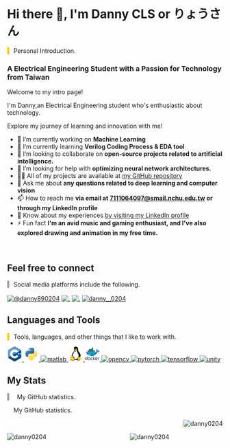 <h1 align="left">Hi there 👋, I'm Danny CLS or りょうさん</h1>

<p style="display:inline; border-left: 5px solid #ffcc00; padding-left: 10px;">Personal Introduction.
</p>


<h3 align="left">A Electrical Engineering Student with a Passion for Technology from Taiwan</h3>

Welcome to my intro page!
<p align="left">
I'm Danny,an Electrical Engineering student who's enthusiastic about technology.
<p align="left">Explore my journey of learning and innovation with me!

<br>

- 🔭 I’m currently working on **Machine Learning**
- 🌱 I’m currently learning **Verilog Coding Process & EDA tool**
- 👯 I’m looking to collaborate on **open-source projects related to artificial intelligence.**
- 🤝 I’m looking for help with **optimizing neural network architectures.**
- 👨‍💻 All of my projects are available at [my GitHub repository](https://github.com/Danny0204?tab=projects)
- 💬 Ask me about **any questions related to deep learning and computer vision**
- 📫 How to reach me **via email at 7111064097@smail.nchu.edu.tw or through my LinkedIn profile**
- 📄 Know about my experiences [by visiting my LinkedIn profile]()
- ⚡ Fun fact **I'm an avid music and gaming enthusiast, and I've also explored drawing and animation in my free time.**

<br>


<h2 align="left">Feel free to connect</h2>
<p align="left">

<p style="display:inline; border-left: 5px solid #a3a3a3; padding-left: 10px;">Social media platforms include the following.
</p>
<p align="left"> 

<a href="https://twitter.com/@danny890204" target="blank"><img align="center" src="https://raw.githubusercontent.com/rahuldkjain/github-profile-readme-generator/master/src/images/icons/Social/twitter.svg" alt="@danny890204" height="25" width="40" /></a>
<a href="https://linkedin.com/in/." target="blank"><img align="center" src="https://raw.githubusercontent.com/rahuldkjain/github-profile-readme-generator/master/src/images/icons/Social/linked-in-alt.svg" alt="." height="25" width="40" /></a>
<a href="https://fb.com/." target="blank"><img align="center" src="https://raw.githubusercontent.com/rahuldkjain/github-profile-readme-generator/master/src/images/icons/Social/facebook.svg" alt="." height="25" width="40" /></a>
<a href="https://instagram.com/danny__0204" target="blank"><img align="center" src="https://raw.githubusercontent.com/rahuldkjain/github-profile-readme-generator/master/src/images/icons/Social/instagram.svg" alt="danny__0204" height="25" width="40" /></a>
<!-- <a href="https://www.youtube.com/c/." target="blank"><img align="center" src="https://raw.githubusercontent.com/rahuldkjain/github-profile-readme-generator/master/src/images/icons/Social/youtube.svg" alt="." height="25" width="40" /></a>
</p> -->

<!-- annotation -->

<h2 align="left">Languages and Tools</h2>
<p style="display:inline; border-left: 5px solid #ffcc00; padding-left: 10px;">Tools, languages, and other things that I like to work with.
</p>
<p align="left"> 


<a href="https://www.w3schools.com/cpp/" target="_blank" rel="noreferrer"> <img src="https://raw.githubusercontent.com/devicons/devicon/master/icons/cplusplus/cplusplus-original.svg" alt="cplusplus" width="35" height="35"/> </a> 
<a href="https://www.python.org" target="_blank" rel="noreferrer"> <img src="https://raw.githubusercontent.com/devicons/devicon/master/icons/python/python-original.svg" alt="python" width="35" height="35"/> </a> 
<a href="https://www.mathworks.com/" target="_blank" rel="noreferrer"> <img src="https://upload.wikimedia.org/wikipedia/commons/2/21/Matlab_Logo.png" alt="matlab" width="35" height="35"/> </a> 
<a href="https://www.linux.org/" target="_blank" rel="noreferrer"> <img src="https://raw.githubusercontent.com/devicons/devicon/master/icons/linux/linux-original.svg" alt="linux" width="35" height="35"/> </a> 
<a href="https://www.docker.com/" target="_blank" rel="noreferrer"> <img src="https://raw.githubusercontent.com/devicons/devicon/master/icons/docker/docker-original-wordmark.svg" alt="docker" width="35" height="35"/> </a> 
<a href="https://opencv.org/" target="_blank" rel="noreferrer"> <img src="https://www.vectorlogo.zone/logos/opencv/opencv-icon.svg" alt="opencv" width="35" height="35"/> </a> 
<a href="https://pytorch.org/" target="_blank" rel="noreferrer"> <img src="https://www.vectorlogo.zone/logos/pytorch/pytorch-icon.svg" alt="pytorch" width="35" height="35"/> </a> 
<a href="https://www.tensorflow.org" target="_blank" rel="noreferrer"> <img src="https://www.vectorlogo.zone/logos/tensorflow/tensorflow-icon.svg" alt="tensorflow" width="35" height="35"/> </a> 
<a href="https://unity.com/" target="_blank" rel="noreferrer"> <img src="https://www.vectorlogo.zone/logos/unity3d/unity3d-icon.svg" alt="unity" width="35" height="35"/> </a> 



</p>

<h2 align="left">My Stats</h2>
<p align="left"> 

<p style="display:inline; border-left: 5px solid #a3a3a3; padding-left: 10px;">&nbsp;&nbsp;My GitHub statistics.</p>
<p align="left"> 


<div style="display: flex; align-items: center;">
  <div style="border-left: 5px solid #ffcc00; padding-left: 10px;"></div>
  <p style="margin: 0;">My GitHub statistics.</p>
</div>





<p align="right">
  <img src="https://github-readme-stats.vercel.app/api/top-langs?username=danny0204&show_icons=true&locale=en&layout=compact" alt="danny0204" />
</p>




<div style="display: flex; justify-content: center;">
  <img src="https://github-readme-stats.vercel.app/api?username=danny0204&show_icons=true&locale=en" alt="danny0204" width="50%" />

<div style="width: 100px;">
</div>

  <img src="https://github-readme-streak-stats.herokuapp.com/?user=danny0204&" alt="danny0204" width="52.8%" />
</div>
